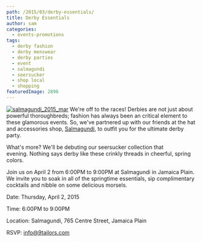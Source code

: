 ```yaml
---
path: /2015/03/derby-essentials/
title: Derby Essentials
author: sam
categories: 
  - events-promotions
tags: 
  - derby fashion
  - derby menswear
  - derby parties
  - event
  - salmagundi
  - seersucker
  - shop local
  - shopping
featuredImage: 2896
---
```

[![salmagundi_2015_mar](http://blog.9tailors.com/uploads/salmagundi_2015_mar.jpg)](http://blog.9tailors.com/uploads/salmagundi_2015_mar.jpg) We're off to the races! Derbies are not just about powerful thoroughbreds; fashion has always been an critical element to these glamorous events. So, we've partnered up with our friends at the hat and accessories shop, [Salmagundi](http://salmagundiboston.com/), to outfit you for the ultimate derby party.

What's more? We'll be debuting our seersucker collection that evening. Nothing says derby like these crinkly threads in cheerful, spring colors.

Join us on April 2 from 6:00PM to 9:00PM at Salmagundi in Jamaica Plain. We invite you to soak in all of the springtime essentials, sip complimentary cocktails and nibble on some delicious morsels.

Date: Thursday, April 2, 2015

Time: 6:00PM to 9:00PM

Location: Salmagundi, 765 Centre Street, Jamaica Plain

RSVP: [info@9tailors.com](mailto:info@9tailors.com)